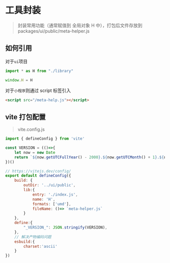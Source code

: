 # 工具封装
> 封装常用功能（通常赋值到 全局对象 H 中），打包后文件存放到 packages/ui/public/meta-helper.js

## 如何引用

对于`ui`项目

```javascript
import * as H from "./library"

window.H = H
```

对于`小程序`则通过 script 标签引入

```html
<script src="/meta-help.js"></script>
```

## vite 打包配置
> vite.config.js

```js
import { defineConfig } from 'vite'

const VERSION = (()=>{
    let now = new Date
    return `${now.getUTCFullYear() - 2000}.${now.getUTCMonth() + 1}.${now.getUTCDate()}`
})()

// https://vitejs.dev/config/
export default defineConfig({
    build: {
        outDir: '../ui/public',
        lib:{
            entry: './index.js',
            name: 'H',
            formats: ['umd'],
            fileName: ()=> `meta-helper.js`
        }
    },
    define:{
        "_VERSION_": JSON.stringify(VERSION),
    },
    // 解决产物编码问题
    esbuild:{
        charset:'ascii'
    }
})
```
